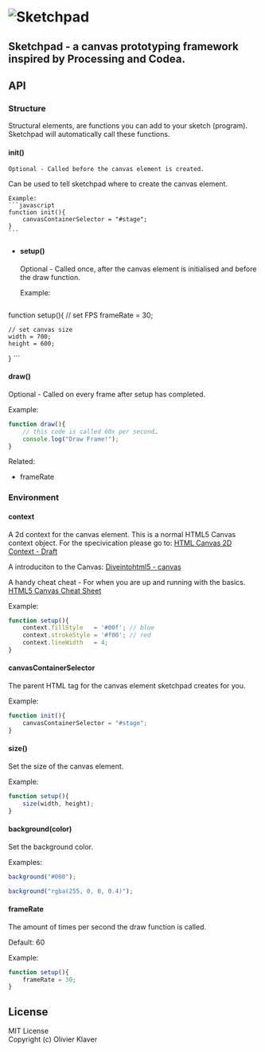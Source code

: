 # ![Sketchpad](https://raw.github.com/olivierklaver/Sketchpad/master/media%20assets/sketchpad.png)

## Sketchpad - a canvas prototyping framework inspired by Processing and Codea.

## API


### Structure
Structural elements, are functions you can add to your sketch (program). Sketchpad will automatically call these functions.

#### 	init()

	Optional - Called before the canvas element is created.
Can be used to tell sketchpad where to create the canvas element.

	Example:
	```javascript
	function init(){
		canvasContainerSelector = "#stage";
	}
	```

- #### setup()
	Optional - Called once, after the canvas element is initialised and before the draw function.

	Example:
	```javascript
function setup(){
	// set FPS
	frameRate = 30;
	
	// set canvas size
    width = 700;
    height = 600;
}
	```

#### draw()
Optional - Called on every frame after setup has completed.

Example:
```javascript
function draw(){
	// this code is called 60x per second…
	console.log("Draw Frame!");
}
```

Related:
- frameRate


### Environment
#### context
A 2d context for the canvas element. This is a normal HTML5 Canvas context object. 
For the specivication please go to:
[HTML Canvas 2D Context - Draft](http://www.w3.org/html/wg/drafts/2dcontext/html5_canvas/)

A introduciton to the Canvas:
[Diveintohtml5 - canvas](http://diveintohtml5.info/canvas.html)

A handy cheat cheat - For when you are up and running with the basics.
[HTML5 Canvas Cheat Sheet](http://blog.nihilogic.dk/2009/02/html5-canvas-cheat-sheet.html)

Example:
```javascript
function setup(){
	context.fillStyle   = '#00f'; // blue
	context.strokeStyle = '#f00'; // red
	context.lineWidth   = 4;
}
```

#### canvasContainerSelector
The parent HTML tag for the canvas element sketchpad creates for you.

Example:
```javascript
function init(){
	canvasContainerSelector = "#stage";
}
```

#### size()
Set the size of the canvas element.

Example:
```javascript
function setup(){
	size(width, height);
}
```


#### background(color)
Set the background color.

Examples:
```javascript
background("#000");
```

```javascript
background("rgba(255, 0, 0, 0.4)");
```


#### frameRate
The amount of times per second the draw function is called.

Default:
60

Example:
```javascript
function setup(){
	frameRate = 30;
}
```

## License

MIT License  
Copyright (c) Olivier Klaver